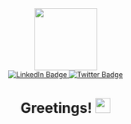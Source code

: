<div id="header" align="center">
  <img src="https://media.giphy.com/media/gjrYDwbjnK8x36xZIO/giphy.gif" width="125"/>
  
  <div id="badges">
    <a href="https://www.linkedin.com/in/ivan-shurygin/">
      <img src="https://img.shields.io/badge/LinkedIn-lightblue?style=for-the-badge&logo=linkedin&logoColor=white" alt="LinkedIn Badge"/>
    </a>
    <a href="https://twitter.com/nevenoke">
      <img src="https://img.shields.io/badge/Twitter-blue?style=for-the-badge&logo=twitter&logoColor=white" alt="Twitter Badge"/>
    </a>
  </div>
  
  <img src="https://komarev.com/ghpvc/?username=w1ldy0uth&style=flat-square&color=blue" alt=""/>
  
  <h1>
    Greetings!
    <img src="https://media.giphy.com/media/hvRJCLFzcasrR4ia7z/giphy.gif" width="30px"/>
  </h1>
</div>
